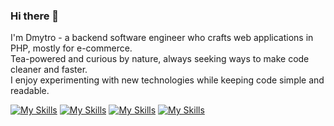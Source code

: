 ### Hi there 👋 

I'm Dmytro - a backend software engineer who crafts web applications in PHP, mostly for e-commerce.  
Tea-powered and curious by nature, always seeking ways to make code cleaner and faster.  
I enjoy experimenting with new technologies while keeping code simple and readable.


[![My Skills](https://skillicons.dev/icons?i=php,laravel,bash,regex&theme=light)](https://skillicons.dev)
[![My Skills](https://skillicons.dev/icons?i=mysql,redis,rabbitmq,elasticsearch,nginx&theme=light)](https://skillicons.dev)
[![My Skills](https://skillicons.dev/icons?i=phpstorm,postman,vite,mint,linux&theme=light)](https://skillicons.dev)
[![My Skills](https://skillicons.dev/icons?i=git,docker&theme=light)](https://skillicons.dev)
